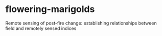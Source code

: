 # flowering-marigolds
Remote sensing of post-fire change: establishing relationships between field and remotely sensed indices
